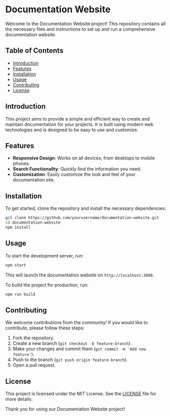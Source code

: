 # Documentation Website

Welcome to the Documentation Website project! This repository contains all the necessary files and instructions to set up and run a comprehensive documentation website.

## Table of Contents

- [Introduction](#introduction)
- [Features](#features)
- [Installation](#installation)
- [Usage](#usage)
- [Contributing](#contributing)
- [License](#license)

## Introduction

This project aims to provide a simple and efficient way to create and maintain documentation for your projects. It is built using modern web technologies and is designed to be easy to use and customize.

## Features

- **Responsive Design**: Works on all devices, from desktops to mobile phones.
- **Search Functionality**: Quickly find the information you need.
- **Customization**: Easily customize the look and feel of your documentation site.

## Installation

To get started, clone the repository and install the necessary dependencies:

```bash
git clone https://github.com/yourusername/documentation-website.git
cd documentation-website
npm install
```

## Usage

To start the development server, run:

```bash
npm start
```

This will launch the documentation website on `http://localhost:3000`.

To build the project for production, run:

```bash
npm run build
```

## Contributing

We welcome contributions from the community! If you would like to contribute, please follow these steps:

1. Fork the repository.
2. Create a new branch (`git checkout -b feature-branch`).
3. Make your changes and commit them (`git commit -m 'Add new feature'`).
4. Push to the branch (`git push origin feature-branch`).
5. Open a pull request.

## License

This project is licensed under the MIT License. See the [LICENSE](LICENSE) file for more details.

Thank you for using our Documentation Website project!